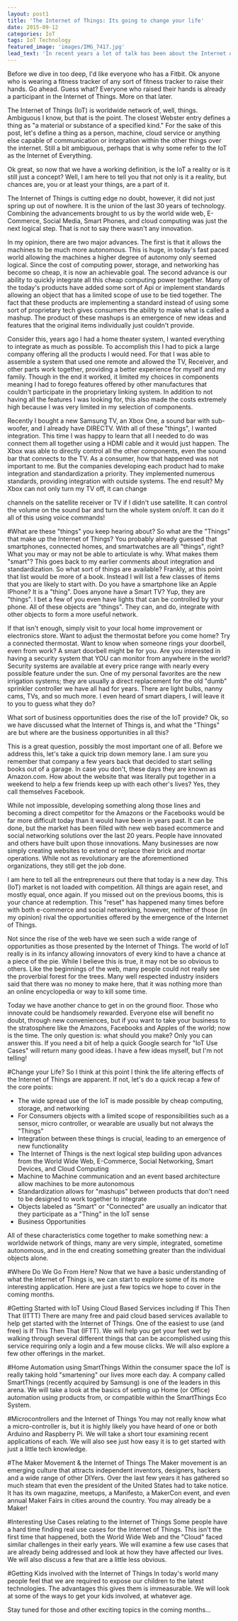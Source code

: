 ```yaml
---
layout: post1
title: 'The Internet of Things: Its going to change your life'
date: 2015-09-12
categories: IoT
tags: IoT Technology
featured_image: 'images/IMG_7417.jpg'
lead_text: 'In recent years a lot of talk has been about the Internet of Things.  At first it was just a concept, then a buzzword.  So, what is it?'
---
```


Before we dive in too deep, I'd like everyone who has a Fitbit. Ok anyone who is wearing a fitness tracker of any sort of fitness tracker to raise their hands.  Go ahead.  Guess what?  Everyone who raised their hands is already a participant in the Internet of Things.  More on that later.

The Internet of Things (IoT) is worldwide network of, well, things.  Ambiguous I know, but that is the point.  The closest Webster entry defines a thing as "a material or substance of a specified kind."  For the sake of this post, let's define a thing as a person, machine, cloud service or anything else capable of communication or integration within the other things over the internet.  Still a bit ambiguous, perhaps that is why some refer to the IoT as the Internet of Everything.

Ok great, so now that we have a working definition, is the IoT a reality or is it still just a concept? Well, I am here to tell you that not only is it a reality, but chances are, you or at least your things, are a part of it.

The Internet of Things is cutting edge no doubt, however, it did not just spring up out of nowhere.  It is the union of the last 30 years of technology.  Combining the advancements brought to us by the world wide web, E-Commerce, Social Media, Smart Phones, and cloud computing was just the next logical step.  That is not to say there wasn't any innovation.

In my opinion, there are two major advances.  The first is that it allows the machines to be much more autonomous.  This is huge, in today's fast paced world allowing the machines a higher degree of autonomy only seemed logical.  Since the cost of computing power, storage, and networking has become so cheap, it is now an achievable goal.  The second advance is our ability to quickly integrate all this cheap computing power together.  Many of the today's products have added some sort of Api or implement standards allowing an object that has a limited scope of use to be tied together.  The fact that these products are implementing a standard instead of using some sort of proprietary tech gives consumers the ability to make what is called a mashup. The product of these mashups is an emergence of new ideas and features that the original items individually just couldn't provide.

Consider this, years ago I had a home theater system, I wanted everything to integrate as much as possible.  To accomplish this I had to pick a large company offering all the products I would need. For that I was able to assemble a system that used one remote and allowed the TV, Receiver, and other parts work together, providing a better experience for myself and my family.  Though in the end it worked, it limited my choices in components meaning I had to forego features offered by other manufactures that couldn't participate in the proprietary linking system.  In addition to not having all the features I was looking for, this also made the costs extremely high because I was very limited in my selection of components.

Recently I bought a new Samsung TV, an Xbox One, a sound bar with sub-woofer, and I already have DIRECTV.  With all of these "things", I wanted integration.  This time I was happy to learn that all I needed to do was connect them all together using a HDMI cable and it would just happen.  The Xbox was able to directly control all the other components, even the sound bar that connects to the TV.  As a consumer, how that happened was not important to me.  But the companies developing each product had to make integration and standardization a priority.  They implemented numerous standards, providing integration with outside systems.  The end result?  My Xbox can not only turn my TV off, it can change

channels on the satellite receiver or TV if I didn't use satellite.  It can control the volume on the sound bar and turn the whole system on/off.  It can do it all of this using voice commands!

#What are these "things" you keep hearing about?
So what are the "Things" that make up the Internet of Things?  You probably already guessed that smartphones, connected homes, and smartwatches are all "things", right?  What you may or may not be able to articulate is why.  What makes them "smart"?   This goes back to my earlier comments about integration and standardization.
So what sort of things are available?  Frankly, at this point that list would be more of a book.  Instead I will list a few classes of items that you are likely to start with.  Do you have a smartphone like an Apple IPhone?  It is a "thing".  Does anyone have a Smart TV?  Yup, they are "things".  I bet a few of you even have lights that can be controlled by your phone.  All of these objects are "things".  They can, and do, integrate with other objects to form a more useful network.

If that isn't enough, simply visit to your local home improvement or electronics store.  Want to adjust the thermostat before you come home? Try a connected thermostat.  Want to know when someone rings your doorbell, even from work?  A smart doorbell might be for you.  Are you interested in having a security system that YOU can monitor from anywhere in the world?  Security systems are available at every price range with nearly every possible feature under the sun.  One of my personal favorites are the new irrigation systems; they are usually a direct replacement for the old "dumb" sprinkler controller we have all had for years.  There are light bulbs, nanny cams, TVs, and so much more.  I even heard of smart diapers, I will leave it to you to guess what they do?

What sort of business opportunities does the rise of the IoT provide?
Ok, so we have discussed what the Internet of Things is, and what the "Things" are but where are the business opportunities in all this?

This is a great question, possibly the most important one of all.  Before we address this, let's take a quick trip down memory lane.   I am sure you remember that company a few years back that decided to start selling books out of a garage.  In case you don't, these days they are known as Amazon.com.  How about the website that was literally put together in a weekend to help a few friends keep up with each other's lives?  Yes, they call themselves Facebook.

While not impossible, developing something along those lines and becoming a direct competitor for the Amazons or the Facebooks would be far more difficult today than it would have been in years past.  It can be done, but the market has been filled with new web based ecommerce and social networking solutions over the last 20 years.  People have innovated and others have built upon those innovations.  Many businesses are now simply creating websites to extend or replace their brick and mortar operations.  While not as revolutionary are the aforementioned organizations, they still get the job done.

I am here to tell all the entrepreneurs out there that today is a new day.  This (IoT) market is not loaded with competition.  All things are again reset, and mostly equal, once again.  If you missed out on the previous booms, this is your chance at redemption.
This "reset" has happened many times before with both e-commerce and social networking, however, neither of those (in my opinion) rival the opportunities offered by the emergence of the Internet of Things.

Not since the rise of the web have we seen such a wide range of opportunities as those presented by the Internet of Things.  The world of IoT really is in its infancy allowing innovators of every kind to have a chance at a piece of the pie.  While I believe this is true, it may not be so obvious to others.  Like the beginnings of the web, many people could not really see the proverbial forest for the trees.  Many well respected industry insiders said that there was no money to make here, that it was nothing more than an online encyclopedia or way to kill some time.

Today we have another chance to get in on the ground floor.  Those who innovate could be handsomely rewarded.  Everyone else will benefit no doubt, through new conveniences, but if you want to take your business to the stratosphere like the Amazons, Facebooks and Apples of the world; now is the time.
The only question is: what should you make?  Only you can answer this.  If you need a bit of help a quick Google search for "IoT Use Cases" will return many good ideas.  I have a few ideas myself, but I'm not telling!

#Change your Life?
So I think at this point I think the life altering effects of the Internet of Things are apparent.  If not, let's do a quick recap a few of the core points:

- The wide spread use of the IoT is made possible by cheap computing, storage, and networking
- For Consumers objects with a limited scope of responsibilities such as a sensor, micro controller, or wearable are usually but not always the "Things"
- Integration between these things is crucial, leading to an emergence of new functionality
- The Internet of Things is the next logical step building upon advances from the World Wide Web, E-Commerce, Social Networking, Smart Devices,  and Cloud Computing
- Machine to Machine communication and an event based architecture allow machines to be more autonomous
- Standardization allows for "mashups" between products that don't need to be designed to work together to integrate
- Objects labeled as "Smart" or "Connected" are usually an indicator that they participate as a "Thing" in the IoT sense
- Business Opportunities

All of these characteristics come together to make something new: a worldwide network of things, many are very simple, integrated, sometime autonomous, and in the end creating something greater than the individual objects alone.

#Where Do We Go From Here?
Now that we have a basic understanding of what the Internet of Things is, we can start to explore some of its more interesting application.  Here are just a few topics we hope to cover in the coming months.

#Getting Started with IoT Using Cloud Based Services including If This Then That (ITTT)
There are many free and paid cloud based services available to help get started with the Internet of Things.  One of the easiest to use (and free) is If This Then That (IFTT).  We will help you get your feet wet by walking through several different things that can be accomplished using this service requiring only a login and a few mouse clicks.  We will also explore a few other offerings in the market.

#Home Automation using SmartThings
Within the consumer space the IoT is really taking hold "smartening" our lives more each day.   A company called SmartThings (recently acquired by Samsung) is one of the leaders in this arena.  We will take a look at the basics of setting up Home (or Office) automation using products from, or compatible within the SmartThings Eco System.

#Microcontrollers and the Internet of Things
You may not really know what a micro-controller is, but it is highly likely you have heard of one or both Arduino and Raspberry Pi.  We will take a short tour examining recent applications of each.  We will also see just how easy it is to get started with just a little tech knowledge.

#The Maker Movement & the Internet of Things
The Maker movement is an emerging culture that attracts independent inventors, designers, hackers and a wide range of other DIYers.  Over the last few years it has gathered so much steam that even the president of the United States had to take notice.  It has its own magazine, meetups, a Manifesto, a MakerCon event, and even annual Maker Fairs in cities around the country.  You may already be a Maker!

#Interesting Use Cases relating to the Internet of Things
Some people have a hard time finding real use cases for the Internet of Things.  This isn't the first time that happened, both the World Wide Web and the "Cloud" faced similar challenges in their early years.  We will examine a few use cases that are already being addressed and look at how they have affected our lives.  We will also discuss a few that are a little less obvious.

#Getting Kids involved with the Internet of Things
In today's world many people feel that we are required to expose our children to the latest technologies.  The advantages this gives them is immeasurable.  We will look at some of the ways to get your kids involved, at whatever age.

Stay tuned for those and other exciting topics in the coming months...

